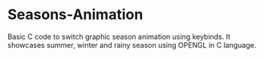# Seasons-Animation
Basic C code to switch graphic season animation using keybinds.
It showcases summer, winter and rainy season using OPENGL in C language.
